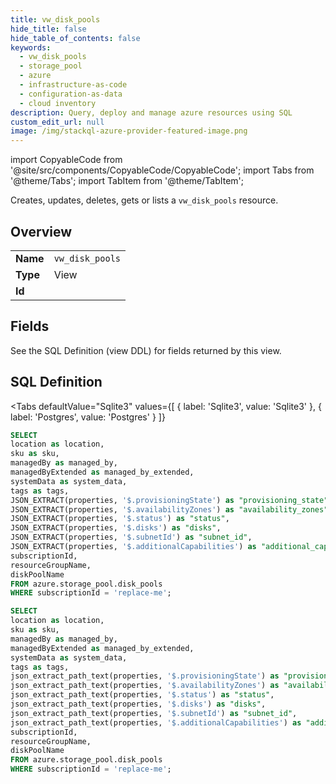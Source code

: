 ```yaml
--- 
title: vw_disk_pools
hide_title: false
hide_table_of_contents: false
keywords:
  - vw_disk_pools
  - storage_pool
  - azure
  - infrastructure-as-code
  - configuration-as-data
  - cloud inventory
description: Query, deploy and manage azure resources using SQL
custom_edit_url: null
image: /img/stackql-azure-provider-featured-image.png
---
```


import CopyableCode from '@site/src/components/CopyableCode/CopyableCode';
import Tabs from '@theme/Tabs';
import TabItem from '@theme/TabItem';

Creates, updates, deletes, gets or lists a <code>vw_disk_pools</code> resource.

## Overview
<table><tbody>
<tr><td><b>Name</b></td><td><code>vw_disk_pools</code></td></tr>
<tr><td><b>Type</b></td><td>View</td></tr>
<tr><td><b>Id</b></td><td><CopyableCode code="azure.storage_pool.vw_disk_pools" /></td></tr>
</tbody></table>

## Fields

See the SQL Definition (view DDL) for fields returned by this view.

## SQL Definition

<Tabs
defaultValue="Sqlite3"
values={[
{ label: 'Sqlite3', value: 'Sqlite3' },
{ label: 'Postgres', value: 'Postgres' }
]}
>
<TabItem value="Sqlite3">

```sql
SELECT
location as location,
sku as sku,
managedBy as managed_by,
managedByExtended as managed_by_extended,
systemData as system_data,
tags as tags,
JSON_EXTRACT(properties, '$.provisioningState') as "provisioning_state",
JSON_EXTRACT(properties, '$.availabilityZones') as "availability_zones",
JSON_EXTRACT(properties, '$.status') as "status",
JSON_EXTRACT(properties, '$.disks') as "disks",
JSON_EXTRACT(properties, '$.subnetId') as "subnet_id",
JSON_EXTRACT(properties, '$.additionalCapabilities') as "additional_capabilities",
subscriptionId,
resourceGroupName,
diskPoolName
FROM azure.storage_pool.disk_pools
WHERE subscriptionId = 'replace-me';
```

</TabItem>
<TabItem value="Postgres">

```sql
SELECT
location as location,
sku as sku,
managedBy as managed_by,
managedByExtended as managed_by_extended,
systemData as system_data,
tags as tags,
json_extract_path_text(properties, '$.provisioningState') as "provisioning_state",
json_extract_path_text(properties, '$.availabilityZones') as "availability_zones",
json_extract_path_text(properties, '$.status') as "status",
json_extract_path_text(properties, '$.disks') as "disks",
json_extract_path_text(properties, '$.subnetId') as "subnet_id",
json_extract_path_text(properties, '$.additionalCapabilities') as "additional_capabilities",
subscriptionId,
resourceGroupName,
diskPoolName
FROM azure.storage_pool.disk_pools
WHERE subscriptionId = 'replace-me';
```

</TabItem>
</Tabs>
